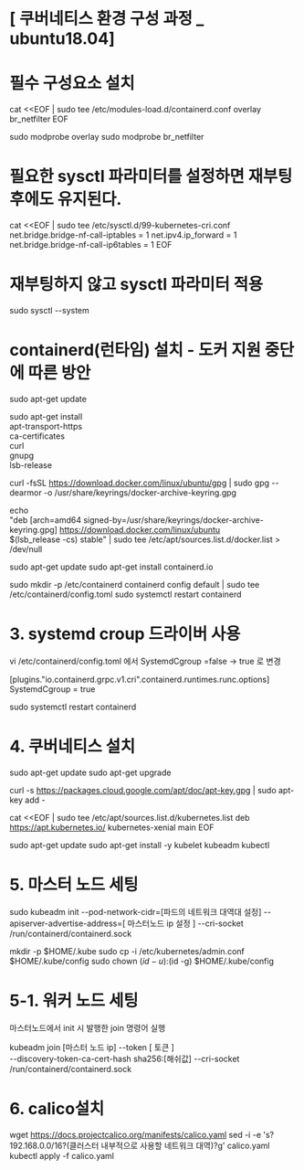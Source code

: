 # [ 쿠버네티스 환경 구성 과정 _ ubuntu18.04]

# 필수 구성요소 설치

cat <<EOF | sudo tee /etc/modules-load.d/containerd.conf
overlay
br_netfilter
EOF

sudo modprobe overlay
sudo modprobe br_netfilter

# 필요한 sysctl 파라미터를 설정하면 재부팅 후에도 유지된다.
cat <<EOF | sudo tee /etc/sysctl.d/99-kubernetes-cri.conf
net.bridge.bridge-nf-call-iptables  = 1
net.ipv4.ip_forward                 = 1
net.bridge.bridge-nf-call-ip6tables = 1
EOF

# 재부팅하지 않고 sysctl 파라미터 적용
sudo sysctl --system

# containerd(런타임) 설치 - 도커 지원 중단에 따른 방안

sudo apt-get update 

sudo apt-get install \
    apt-transport-https \
    ca-certificates \
    curl \
    gnupg \
    lsb-release

curl -fsSL https://download.docker.com/linux/ubuntu/gpg | sudo gpg --dearmor -o /usr/share/keyrings/docker-archive-keyring.gpg

echo \
  "deb [arch=amd64 signed-by=/usr/share/keyrings/docker-archive-keyring.gpg] https://download.docker.com/linux/ubuntu \
  $(lsb_release -cs) stable" | sudo tee /etc/apt/sources.list.d/docker.list > /dev/null

sudo apt-get update
sudo apt-get install containerd.io

sudo mkdir -p /etc/containerd
containerd config default | sudo tee /etc/containerd/config.toml
sudo systemctl restart containerd

# 3. systemd croup 드라이버 사용

vi /etc/containerd/config.toml
에서 SystemdCgroup =false -> true 로 변경

 [plugins."io.containerd.grpc.v1.cri".containerd.runtimes.runc.options]
    SystemdCgroup = true

sudo systemctl restart containerd

# 4. 쿠버네티스 설치

sudo apt-get update
sudo apt-get upgrade

curl -s https://packages.cloud.google.com/apt/doc/apt-key.gpg | sudo apt-key add -

cat <<EOF | sudo tee /etc/apt/sources.list.d/kubernetes.list
deb https://apt.kubernetes.io/ kubernetes-xenial main
EOF

sudo apt-get update
sudo apt-get install -y kubelet kubeadm kubectl

# 5. 마스터 노드 세팅

sudo kubeadm init --pod-network-cidr=[파드의 네트워크 대역대 설정] --apiserver-advertise-address=[ 마스터노드 ip 설정 ] --cri-socket /run/containerd/containerd.sock

  mkdir -p $HOME/.kube
  sudo cp -i /etc/kubernetes/admin.conf $HOME/.kube/config
  sudo chown $(id -u):$(id -g) $HOME/.kube/config


# 5-1. 워커 노드 세팅
마스터노드에서 init 시 발행한 join 명령어 실행

kubeadm join [마스터 노드 ip] --token [ 토큰 ] \
	--discovery-token-ca-cert-hash sha256:[해쉬값] --cri-socket /run/containerd/containerd.sock

# 6. calico설치

wget https://docs.projectcalico.org/manifests/calico.yaml
sed -i -e 's?192.168.0.0/16?(클러스터 내부적으로 사용할 네트워크 대역)?g' calico.yaml
kubectl apply -f calico.yaml

